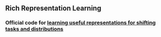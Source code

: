 ## Rich Representation Learning 
### Official code for [learning useful representations for shifting tasks and distributions](https://arxiv.org/abs/2212.07346)

